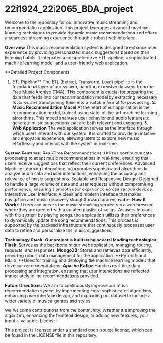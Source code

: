 # 22i1924_22i2065_BDA_project
Welcome to the repository for our innovative music streaming and recommendation application. This project leverages advanced machine learning techniques to provide dynamic music recommendations and offers a seamless streaming experience through a robust web interface.

**Overview**
This music recommendation system is designed to enhance user experience by providing personalized music suggestions based on their listening habits. It integrates a comprehensive ETL pipeline, a sophisticated machine learning model, and a user-friendly web application.

**Detailed Project Components
1. ETL Pipeline**
The ETL (Extract, Transform, Load) pipeline is the foundational layer of our system, handling extensive datasets from the Free Music Archive (FMA). This component is crucial for preparing the data that feeds into our recommendation model by extracting necessary features and transforming them into a suitable format for processing.
**2. Music Recommendation Model**
At the heart of our application is the recommendation model, trained using state-of-the-art machine learning algorithms. This model analyzes user behavior and audio features to generate music suggestions that are both relevant and engaging.
**3. Web Application**
The web application serves as the interface through which users interact with our system. It is crafted to provide an intuitive and enjoyable experience, allowing users to explore new music effortlessly and interact with the system in real-time.

**System Features:**
Real-Time Recommendations: Utilizes continuous data processing to adapt music recommendations in real-time, ensuring that users receive suggestions that reflect their current preferences.
Advanced Machine Learning Integration: Incorporates sophisticated algorithms to analyze audio data and user interactions, enhancing the accuracy and relevance of music suggestions.
Scalable and Responsive Design: Designed to handle a large volume of data and user requests without compromising performance, ensuring a smooth user experience across various devices.
Interactive User Interface: A clean and modern interface that makes navigation and music discovery straightforward and enjoyable.
**How It Works:**
Users can access the music streaming service via a web browser, where they are greeted with a curated playlist of songs. As users interact with the system by playing songs, the application utilizes their preferences to dynamically update the song recommendations. This process is supported by the backend infrastructure that continuously processes user data to refine and personalize the music suggestions.

**Technology Stack:**
**Our project is built using several leading technologies:
Flask:** Serves as the backbone of our web application, managing routing, requests, and responses.
**MongoDB:** Stores and retrieves data efficiently, providing robust data management for the application.
**PyTorch and MLlib: **Used for training and deploying the machine learning models that drive our recommendations.
**Apache Kafka**: Handles real-time data processing and integration, ensuring that user interactions are reflected immediately in the recommendations provided.

**Future Directions:**
We aim to continuously improve our music recommendation system by implementing more sophisticated algorithms, enhancing user interface design, and expanding our dataset to include a wider variety of musical genres and styles.

We welcome contributions from the community. Whether it's improving the algorithm, enhancing the frontend design, or adding new features, your input is valuable.
License

This project is licensed under a standard open-source license, which can be found in the LICENSE file in this repository.

